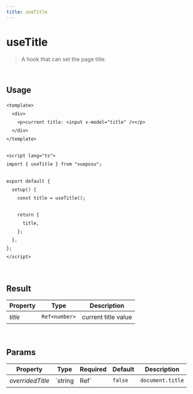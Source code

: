 ```yaml
---
title: useTitle
---
```


# useTitle

> A hook that can set the page title.

<br />

## Usage

<script>
import UseTitleDemo from './.vitepress/components/UseTitleDemo.vue'

export default {
    components: {
        UseTitleDemo
    }
}
</script>
<UseTitleDemo />

```vue
<template>
  <div>
    <p>current title: <input v-model="title" /></p>
  </div>
</template>

<script lang="ts">
import { useTitle } from "vueposu";

export default {
  setup() {
    const title = useTitle();

    return {
      title,
    };
  },
};
</script>
```

<br />

<style>code { line-height: 1.85em; }</style>

## Result

| Property | Type          | Description         |
| -------- | ------------- | ------------------- |
| _title_  | `Ref<number>` | current title value |

<br />

## Params

| Property         | Type    | Required     | Default | Description      |
| ---------------- | ------- | ------------ | ------- | ---------------- |
| _overridedTitle_ | `string | Ref<string>` | `false` | `document.title` | set to override title value |
